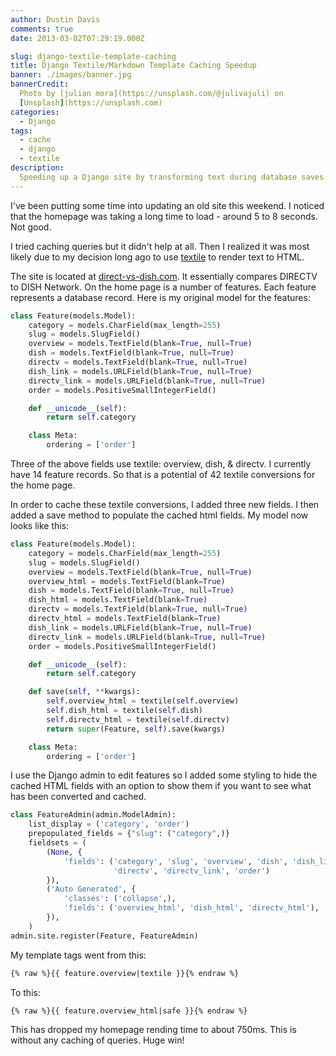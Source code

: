 ```yaml
---
author: Dustin Davis
comments: true
date: 2013-03-02T07:29:19.000Z

slug: django-textile-template-caching
title: Django Textile/Markdown Template Caching Speedup
banner: ./images/banner.jpg
bannerCredit:
  Photo by [julian mora](https://unsplash.com/@julivajuli) on
  [Unsplash](https://unsplash.com)
categories:
  - Django
tags:
  - cache
  - django
  - textile
description:
  Speeding up a Django site by transforming text during database saves.
---
```


I've been putting some time into updating an old site this weekend. I noticed
that the homepage was taking a long time to load - around 5 to 8 seconds. Not
good.

I tried caching queries but it didn't help at all. Then I realized it was most
likely due to my decision long ago to use
[textile](<http://en.wikipedia.org/wiki/Textile_(markup_language)>) to render
text to HTML.

The site is located at [direct-vs-dish.com](http://direct-vs-dish.com/). It
essentially compares DIRECTV to DISH Network. On the home page is a number of
features. Each feature represents a database record. Here is my original model
for the features:

```python
class Feature(models.Model):
    category = models.CharField(max_length=255)
    slug = models.SlugField()
    overview = models.TextField(blank=True, null=True)
    dish = models.TextField(blank=True, null=True)
    directv = models.TextField(blank=True, null=True)
    dish_link = models.URLField(blank=True, null=True)
    directv_link = models.URLField(blank=True, null=True)
    order = models.PositiveSmallIntegerField()

    def __unicode__(self):
        return self.category

    class Meta:
        ordering = ['order']
```

Three of the above fields use textile: overview, dish, & directv. I currently
have 14 feature records. So that is a potential of 42 textile conversions for
the home page.

In order to cache these textile conversions, I added three new fields. I then
added a save method to populate the cached html fields. My model now looks like
this:

```python
class Feature(models.Model):
    category = models.CharField(max_length=255)
    slug = models.SlugField()
    overview = models.TextField(blank=True, null=True)
    overview_html = models.TextField(blank=True)
    dish = models.TextField(blank=True, null=True)
    dish_html = models.TextField(blank=True)
    directv = models.TextField(blank=True, null=True)
    directv_html = models.TextField(blank=True)
    dish_link = models.URLField(blank=True, null=True)
    directv_link = models.URLField(blank=True, null=True)
    order = models.PositiveSmallIntegerField()

    def __unicode__(self):
        return self.category

    def save(self, **kwargs):
        self.overview_html = textile(self.overview)
        self.dish_html = textile(self.dish)
        self.directv_html = textile(self.directv)
        return super(Feature, self).save(kwargs)

    class Meta:
        ordering = ['order']
```

I use the Django admin to edit features so I added some styling to hide the
cached HTML fields with an option to show them if you want to see what has been
converted and cached.

```python
class FeatureAdmin(admin.ModelAdmin):
    list_display = ('category', 'order')
    prepopulated_fields = {"slug": ("category",)}
    fieldsets = (
        (None, {
            'fields': ('category', 'slug', 'overview', 'dish', 'dish_link',
                       'directv', 'directv_link', 'order')
        }),
        ('Auto Generated', {
            'classes': ('collapse',),
            'fields': ('overview_html', 'dish_html', 'directv_html'),
        }),
    )
admin.site.register(Feature, FeatureAdmin)
```

My template tags went from this:

```html
{% raw %}{{ feature.overview|textile }}{% endraw %}
```

To this:

```html
{% raw %}{{ feature.overview_html|safe }}{% endraw %}
```

This has dropped my homepage rending time to about 750ms. This is without any
caching of queries. Huge win!

